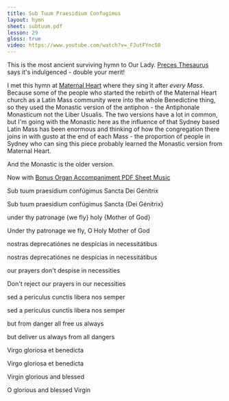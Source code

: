 ```yaml
---
title: Sub Tuum Praesidium Confugimus
layout: hymn
sheet: subtuum.pdf
lesson: 29
gloss: true
video: https://www.youtube.com/watch?v=_FJutFYnc50 
---
```


This is the most ancient surviving hymn to Our Lady. [Preces Thesaurus](http://www.preces-latinae.org/thesaurus/BVM/SubTuum.html) says it's indulgenced - double your merit!

I met this hymn at [Maternal Heart](http://maternalheart.org.au) where they sing it after *every Mass*. Because some of the people who started the rebirth of the Maternal Heart church as a Latin Mass community were into the whole Benedictine thing, so they used the Monastic version of the antiphon - the Antiphonale Monasticum not the Liber Usualis. The two versions have a lot in common, but I'm going with the Monastic here as the influence of that Sydney based Latin Mass has been enormous and thinking of how the congregation there joins in with gusto at the end of each Mass - the proportion of people in Sydney who can sing this piece probably learned the Monastic version from Maternal Heart.

And the Monastic is the older version.

Now with [Bonus Organ Accompaniment PDF Sheet Music](http://www.repleatur.net/pdf/organ/SubTuum-monastic.pdf)

<div data-gloss>
<p>Sub tuum praesídium confúgimus Sancta Dei Génitrix</p>
<p>Sub tuum praesídium confúgimus Sancta {Dei Génitrix}</p>
<p>under thy patronage {we fly} holy {Mother of God}</p>
<p>Under thy patronage we fly, O Holy Mother of God</p>
</div>

<div data-gloss>
<p>nostras deprecatiónes ne despícias in necessitátibus</p>
<p>nostras deprecatiónes ne despícias in necessitátibus</p>
<p>our prayers don't despise in necessities</p>
<p>Don't reject our prayers in our necessities</p>
</div>

<div data-gloss>
<p>sed a periculus cunctis libera nos semper</p>
<p>sed a periculus cunctis libera nos semper</p>
<p>but from danger all free us always</p>
<p>but deliver us always from all dangers</p>
</div>

<div data-gloss>
<p>Virgo gloriosa et benedicta</p>
<p>Virgo gloriosa et benedicta</p>
<p>Virgin glorious and blessed</p>
<p>O glorious and blessed Virgin</p>
</div>





